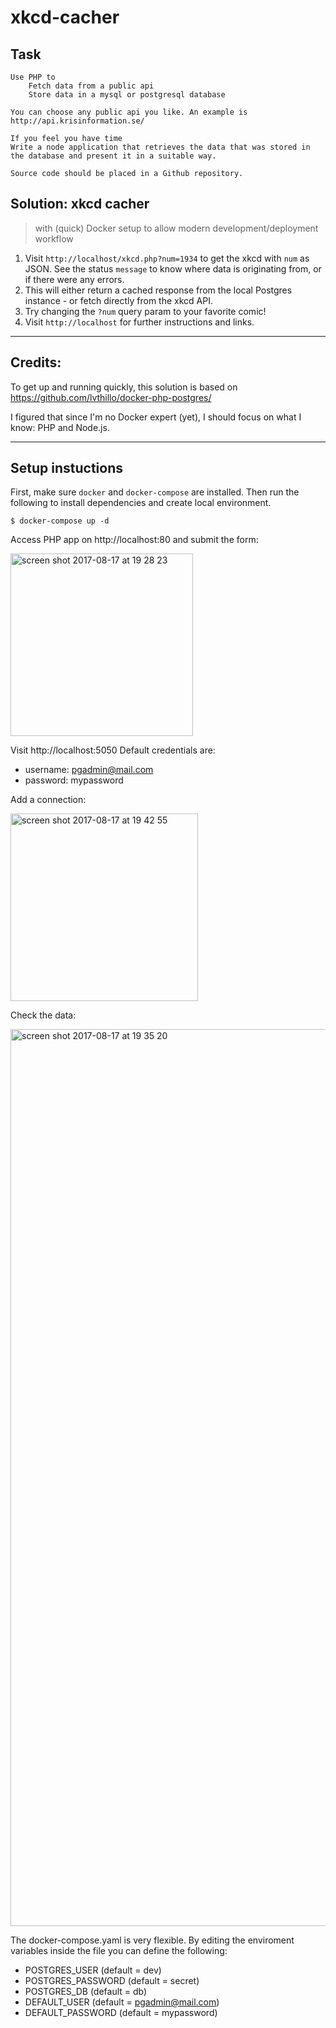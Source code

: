 # xkcd-cacher

## Task

```
Use PHP to
    Fetch data from a public api
    Store data in a mysql or postgresql database

You can choose any public api you like. An example is http://api.krisinformation.se/

If you feel you have time
Write a node application that retrieves the data that was stored in the database and present it in a suitable way.

Source code should be placed in a Github repository.
```

## Solution: xkcd cacher

> with (quick) Docker setup to allow modern development/deployment workflow

1. Visit `http://localhost/xkcd.php?num=1934` to get the xkcd with `num` as JSON. See the status `message` to know where data is originating from, or if there were any errors.
2. This will either return a cached response from the local Postgres instance - or fetch directly from the xkcd API.
3. Try changing the `?num` query param to your favorite comic!
4. Visit `http://localhost` for further instructions and links.

---

## Credits:

To get up and running quickly, this solution is based on https://github.com/lvthillo/docker-php-postgres/

I figured that since I'm no Docker expert (yet), I should focus on what I know: PHP and Node.js.

---

## Setup instuctions

First, make sure `docker` and `docker-compose` are installed. Then run the following to install dependencies and create local environment.

```
$ docker-compose up -d
```

Access PHP app on http://localhost:80 and submit the form:

<img width="292"  alt="screen shot 2017-08-17 at 19 28 23" src="https://user-images.githubusercontent.com/14105387/29425231-ceab73aa-8382-11e7-9ec3-47b0b159d833.png">

Visit http://localhost:5050
Default credentials are:

-   username: pgadmin@mail.com
-   password: mypassword

Add a connection:

<img width="300" alt="screen shot 2017-08-17 at 19 42 55" src="https://user-images.githubusercontent.com/14105387/29425677-6bbfbf06-8384-11e7-8734-7c27c6b70eec.png">

Check the data:

<img width="1435" alt="screen shot 2017-08-17 at 19 35 20" src="https://user-images.githubusercontent.com/14105387/29425357-432aa124-8383-11e7-9bcf-a4b10234be22.png">

The docker-compose.yaml is very flexible. By editing the enviroment variables inside the file you can define the following:

-   POSTGRES_USER (default = dev)
-   POSTGRES_PASSWORD (default = secret)
-   POSTGRES_DB (default = db)
-   DEFAULT_USER (default = pgadmin@mail.com)
-   DEFAULT_PASSWORD (default = mypassword)
